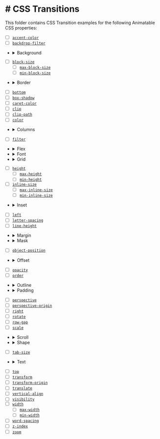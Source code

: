 # # CSS Transitions

This folder contains CSS Transition examples for the following Animatable CSS properties:

- [ ] [`accent-color`](./accent-color.html)
- [ ] [`backdrop-filter`](./backdrop-filter.html)
- <details><summary>Background</summary>

    - [ ] [`background`](./background.html)
    - [ ] [`background-color`](./background-color.html)
    - [ ] [`background-position`](./background-position.html)
    - [ ] [`background-size`](./background-size.html)
  </details>
- [ ] [`block-size`](./block-size.html)
    - [ ] [`max-block-size`](./max-block-size.html)
    - [ ] [`min-block-size`](./min-block-size.html)
- <details><summary>Border</summary>

    - [ ] [`border`](./border.html)
    - [ ] [`border-block-end`](./border-block-end.html)
    - [ ] [`border-block-end-color`](./border-block-end-color.html)
    - [ ] [`border-block-end-width`](./border-block-end-width.html)
    - [ ] [`border-block-start`](./border-block-start.html)
    - [ ] [`border-block-start-color`](./border-block-start-color.html)
    - [ ] [`border-block-start-width`](./border-block-start-width.html)
    - [ ] [`border-bottom`](./border-bottom.html)
    - [ ] [`border-bottom-color`](./border-bottom-color.html)
    - [ ] [`border-bottom-left-radius`](./border-bottom-left-radius.html)
    - [ ] [`border-bottom-right-radius`](./border-bottom-right-radius.html)
    - [ ] [`border-bottom-width`](./border-bottom-width.html)
    - [ ] [`border-color`](./border-color.html)
    - [ ] [`border-end-end-radius`](./border-end-end-radius.html)
    - [ ] [`border-end-start-radius`](./border-end-start-radius.html)
    - [ ] [`border-image-outset`](./border-image-outset.html)
    - [ ] [`border-image-slice`](./border-image-slice.html)
    - [ ] [`border-image-width`](./border-image-width.html)
    - [ ] [`border-inline-end`](./border-inline-end.html)
    - [ ] [`border-inline-end-color`](./border-inline-end-color.html)
    - [ ] [`border-inline-end-width`](./border-inline-end-width.html)
    - [ ] [`border-inline-start`](./border-inline-start.html)
    - [ ] [`border-inline-start-color`](./border-inline-start-color.html)
    - [ ] [`border-inline-start-width`](./border-inline-start-width.html)
    - [ ] [`border-left`](./border-left.html)
    - [ ] [`border-left-color`](./border-left-color.html)
    - [ ] [`border-left-width`](./border-left-width.html)
    - [ ] [`border-radius`](./border-radius.html)
    - [ ] [`border-right`](./border-right.html)
    - [ ] [`border-right-color`](./border-right-color.html)
    - [ ] [`border-right-width`](./border-right-width.html)
    - [ ] [`border-start-end-radius`](./border-start-end-radius.html)
    - [ ] [`border-start-start-radius`](./border-start-start-radius.html)
    - [ ] [`border-top`](./border-top.html)
    - [ ] [`border-top-color`](./border-top-color.html)
    - [ ] [`border-top-left-radius`](./border-top-left-radius.html)
    - [ ] [`border-top-right-radius`](./border-top-right-radius.html)
    - [ ] [`border-top-width`](./border-top-width.html)
    - [ ] [`border-width`](./border-width.html)
  </details>
- [ ] [`bottom`](./bottom.html)
- [ ] [`box-shadow`](./box-shadow.html)
- [ ] [`caret-color`](./caret-color.html)
- [ ] [`clip`](./clip.html)
- [ ] [`clip-path`](./clip-path.html)
- [ ] [`color`](./color.html)
- <details><summary>Columns</summary>

    - [ ] [`column-count`](./column-count.html)
    - [ ] [`column-gap`](./column-gap.html)
    - [ ] [`column-rule`](./column-rule.html)
    - [ ] [`column-rule-color`](./column-rule-color.html)
    - [ ] [`column-rule-width`](./column-rule-width.html)
    - [ ] [`column-width`](./column-width.html)
    - [ ] [`columns`](./columns.html)
  </details>
- [ ] [`filter`](./filter.html)
- <details><summary>Flex</summary>

    - [ ] [`flex`](./flex.html)
    - [ ] [`flex-basis`](./flex-basis.html)
    - [ ] [`flex-grow`](./flex-grow.html)
    - [ ] [`flex-shrink`](./flex-shrink.html)
  </details>
- <details><summary>Font</summary>

    - [ ] [`font`](./font.html)
    - [ ] [`font-size`](./font-size.html)
    - [ ] [`font-size-adjust`](./font-size-adjust.html)
    - [ ] [`font-stretch`](./font-stretch.html)
    - [ ] [`font-variation-settings`](./font-variation-settings.html)
    - [ ] [`font-weight`](./font-weight.html)
  </details>
- <details><summary>Grid</summary>

    - [ ] [`gap`](./gap.html)
    - [ ] [`grid-column-gap`](./grid-column-gap.html)
    - [ ] [`grid-gap`](./grid-gap.html)
    - [ ] [`grid-row-gap`](./grid-row-gap.html)
    - [ ] [`grid-template-columns`](./grid-template-columns.html)
    - [ ] [`grid-template-rows`](./grid-template-rows.html)
  </details>
- [ ] [`height`](./height.html)
    - [ ] [`max-height`](./max-height.html)
    - [ ] [`min-height`](./min-height.html)
- [ ] [`inline-size`](./inline-size.html)
    - [ ] [`max-inline-size`](./max-inline-size.html)
    - [ ] [`min-inline-size`](./min-inline-size.html)
- <details><summary>Inset</summary>

    - [ ] [`inset`](./inset.html)
    - [ ] [`inset-block`](./inset-block.html)
    - [ ] [`inset-block-end`](./inset-block-end.html)
    - [ ] [`inset-block-start`](./inset-block-start.html)
    - [ ] [`inset-inline`](./inset-inline.html)
    - [ ] [`inset-inline-end`](./inset-inline-end.html)
    - [ ] [`inset-inline-start`](./inset-inline-start.html)
  </details>
- [ ] [`left`](./left.html)
- [ ] [`letter-spacing`](./letter-spacing.html)
- [ ] [`line-height`](./line-height.html)
- <details><summary>Margin</summary>

    - [ ] [`margin`](./margin.html)
    - [ ] [`margin-block-end`](./margin-block-end.html)
    - [ ] [`margin-block-start`](./margin-block-start.html)
    - [ ] [`margin-bottom`](./margin-bottom.html)
    - [ ] [`margin-inline-end`](./margin-inline-end.html)
    - [ ] [`margin-inline-start`](./margin-inline-start.html)
    - [ ] [`margin-left`](./margin-left.html)
    - [ ] [`margin-right`](./margin-right.html)
    - [ ] [`margin-top`](./margin-top.html)
  </details>
- <details><summary>Mask</summary>

    - [ ] [`mask`](./mask.html)
    - [ ] [`mask-border`](./mask-border.html)
    - [ ] [`mask-position`](./mask-position.html)
    - [ ] [`mask-size`](./mask-size.html)
  </details>
- [ ] [`object-position`](./object-position.html)
- <details><summary>Offset</summary>

    - [ ] [`offset`](./offset.html)
    - [ ] [`offset-anchor`](./offset-anchor.html)
    - [ ] [`offset-distance`](./offset-distance.html)
    - [ ] [`offset-path`](./offset-path.html)
    - [ ] [`offset-position`](./offset-position.html)
    - [ ] [`offset-rotate`](./offset-rotate.html)
  </details>
- [ ] [`opacity`](./opacity.html)
- [ ] [`order`](./order.html)
- <details><summary>Outline</summary>

    - [ ] [`outline`](./outline.html)
    - [ ] [`outline-color`](./outline-color.html)
    - [ ] [`outline-offset`](./outline-offset.html)
    - [ ] [`outline-width`](./outline-width.html)
  </details>
- <details><summary>Padding</summary>

    - [ ] [`padding`](./padding.html)
    - [ ] [`padding-block-end`](./padding-block-end.html)
    - [ ] [`padding-block-start`](./padding-block-start.html)
    - [ ] [`padding-bottom`](./padding-bottom.html)
    - [ ] [`padding-inline-end`](./padding-inline-end.html)
    - [ ] [`padding-inline-start`](./padding-inline-start.html)
    - [ ] [`padding-left`](./padding-left.html)
    - [ ] [`padding-right`](./padding-right.html)
    - [ ] [`padding-top`](./padding-top.html)
  </details>
- [ ] [`perspective`](./perspective.html)
- [ ] [`perspective-origin`](./perspective-origin.html)
- [ ] [`right`](./right.html)
- [ ] [`rotate`](./rotate.html)
- [ ] [`row-gap`](./row-gap.html)
- [ ] [`scale`](./scale.html)
- <details><summary>Scroll</summary>

    - [ ] [`scroll-margin`](./scroll-margin.html)
    - [ ] [`scroll-margin-block`](./scroll-margin-block.html)
    - [ ] [`scroll-margin-block-end`](./scroll-margin-block-end.html)
    - [ ] [`scroll-margin-block-start`](./scroll-margin-block-start.html)
    - [ ] [`scroll-margin-bottom`](./scroll-margin-bottom.html)
    - [ ] [`scroll-margin-inline`](./scroll-margin-inline.html)
    - [ ] [`scroll-margin-inline-end`](./scroll-margin-inline-end.html)
    - [ ] [`scroll-margin-inline-start`](./scroll-margin-inline-start.html)
    - [ ] [`scroll-margin-left`](./scroll-margin-left.html)
    - [ ] [`scroll-margin-right`](./scroll-margin-right.html)
    - [ ] [`scroll-margin-top`](./scroll-margin-top.html)
    - [ ] [`scroll-padding`](./scroll-padding.html)
    - [ ] [`scroll-padding-block`](./scroll-padding-block.html)
    - [ ] [`scroll-padding-block-end`](./scroll-padding-block-end.html)
    - [ ] [`scroll-padding-block-start`](./scroll-padding-block-start.html)
    - [ ] [`scroll-padding-bottom`](./scroll-padding-bottom.html)
    - [ ] [`scroll-padding-inline`](./scroll-padding-inline.html)
    - [ ] [`scroll-padding-inline-end`](./scroll-padding-inline-end.html)
    - [ ] [`scroll-padding-inline-start`](./scroll-padding-inline-start.html)
    - [ ] [`scroll-padding-left`](./scroll-padding-left.html)
    - [ ] [`scroll-padding-right`](./scroll-padding-right.html)
    - [ ] [`scroll-padding-top`](./scroll-padding-top.html)
    - [ ] [`scroll-snap-coordinate`](./scroll-snap-coordinate.html)
    - [ ] [`scroll-snap-destination`](./scroll-snap-destination.html)
    - [ ] [`scrollbar-color`](./scrollbar-color.html)
  </details>
- <details><summary>Shape</summary>

    - [ ] [`shape-image-threshold`](./shape-image-threshold.html)
    - [ ] [`shape-margin`](./shape-margin.html)
    - [ ] [`shape-outside`](./shape-outside.html)
  </details>
- [ ] [`tab-size`](./tab-size.html)
- <details><summary>Text</summary>

    - [ ] [`text-decoration`](./text-decoration.html)
    - [ ] [`text-decoration-color`](./text-decoration-color.html)
    - [ ] [`text-decoration-thickness`](./text-decoration-thickness.html)
    - [ ] [`text-emphasis`](./text-emphasis.html)
    - [ ] [`text-emphasis-color`](./text-emphasis-color.html)
    - [ ] [`text-indent`](./text-indent.html)
    - [ ] [`text-shadow`](./text-shadow.html)
    - [ ] [`text-underline-offset`](./text-underline-offset.html)
  </details>
- [ ] [`top`](./top.html)
- [ ] [`transform`](./transform.html)
- [ ] [`transform-origin`](./transform-origin.html)
- [ ] [`translate`](./translate.html)
- [ ] [`vertical-align`](./vertical-align.html)
- [ ] [`visibility`](./visibility.html)
- [ ] [`width`](./width.html)
    - [ ] [`max-width`](./max-width.html)
    - [ ] [`min-width`](./min-width.html)
- [ ] [`word-spacing`](./word-spacing.html)
- [ ] [`z-index`](./z-index.html)
- [ ] [`zoom`](./zoom.html)
